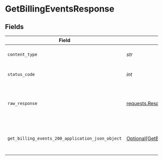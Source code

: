 # GetBillingEventsResponse


## Fields

| Field                                                                                                         | Type                                                                                                          | Required                                                                                                      | Description                                                                                                   |
| ------------------------------------------------------------------------------------------------------------- | ------------------------------------------------------------------------------------------------------------- | ------------------------------------------------------------------------------------------------------------- | ------------------------------------------------------------------------------------------------------------- |
| `content_type`                                                                                                | *str*                                                                                                         | :heavy_check_mark:                                                                                            | HTTP response content type for this operation                                                                 |
| `status_code`                                                                                                 | *int*                                                                                                         | :heavy_check_mark:                                                                                            | HTTP response status code for this operation                                                                  |
| `raw_response`                                                                                                | [requests.Response](https://requests.readthedocs.io/en/latest/api/#requests.Response)                         | :heavy_minus_sign:                                                                                            | Raw HTTP response; suitable for custom response parsing                                                       |
| `get_billing_events_200_application_json_object`                                                              | [Optional[GetBillingEvents200ApplicationJSON]](../../models/operations/getbillingevents200applicationjson.md) | :heavy_minus_sign:                                                                                            | List billing events for all contracts/orders of specific customer                                             |